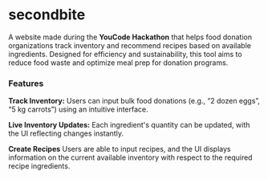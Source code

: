 # secondbite
A website made during the **YouCode Hackathon** that helps food donation organizations track inventory and recommend recipes based on available ingredients. Designed for efficiency and sustainability, this tool aims to reduce food waste and optimize meal prep for donation programs.

### Features

**Track Inventory:**
Users can input bulk food donations (e.g., “2 dozen eggs”, “5 kg carrots”) using an intuitive interface.

**Live Inventory Updates:**
Each ingredient's quantity can be updated, with the UI reflecting changes instantly.

**Create Recipes**
Users are able to input recipes, and the UI displays information on the current available inventory with respect to the required recipe ingredients.
